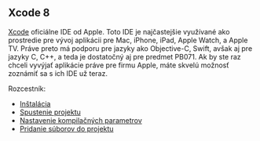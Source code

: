 ## Xcode 8

[Xcode](https://developer.apple.com/xcode/) oficiálne IDE od Apple. Toto IDE je najčastejšie využívané ako prostredie pre vývoj aplikácii pre Mac, iPhone, iPad, Apple Watch, a Apple TV. Práve preto má podporu pre jazyky ako Objective-C, Swift, avšak aj pre jazyky C, C++, a teda je dostatočný aj pre predmet PB071. Ak by ste raz chceli vyvýjať aplikácie práve pre firmu Apple, máte skvelú možnosť zoznámiť sa s ich IDE už teraz.

Rozcestník:

* [Inštalácia](/xcode/installation.md)
* [Spustenie projektu](/xcode/run.md)
* [Nastavenie kompilačných parametrov](/xcode/compilation.md)
* [Pridanie súborov do projektu](/xcode/create.md)



